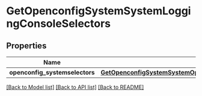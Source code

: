 # GetOpenconfigSystemSystemLoggingConsoleSelectors

## Properties
Name | Type | Description | Notes
------------ | ------------- | ------------- | -------------
**openconfig_systemselectors** | [**GetOpenconfigSystemSystemOpenconfigsystemsystemLoggingConsoleSelectors**](GetOpenconfigSystemSystemOpenconfigsystemsystemLoggingConsoleSelectors.md) |  | [optional] 

[[Back to Model list]](../README.md#documentation-for-models) [[Back to API list]](../README.md#documentation-for-api-endpoints) [[Back to README]](../README.md)


